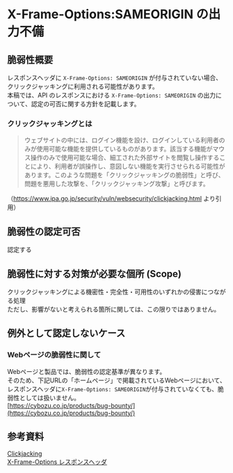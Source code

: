 X-Frame-Options:SAMEORIGIN の出力不備
====
## 脆弱性概要
レスポンスヘッダに `X-Frame-Options: SAMEORIGIN` が付与されていない場合、クリックジャッキングに利用される可能性があります。  
本稿では、API のレスポンスにおける `X-Frame-Options: SAMEORIGIN` の出力について、認定の可否に関する方針を記載します。

### クリックジャッキングとは
> ウェブサイトの中には、ログイン機能を設け、ログインしている利用者のみが使用可能な機能を提供しているものがあります。該当する機能がマウス操作のみで使用可能な場合、細工された外部サイトを閲覧し操作することにより、利用者が誤操作し、意図しない機能を実行させられる可能性があります。このような問題を「クリックジャッキングの脆弱性」と呼び、問題を悪用した攻撃を、「クリックジャッキング攻撃」と呼びます。

（https://www.ipa.go.jp/security/vuln/websecurity/clickjacking.html より引用）

## 脆弱性の認定可否
認定する

## 脆弱性に対する対策が必要な個所 (Scope)
クリックジャッキングによる機密性・完全性・可用性のいずれかの侵害につながる処理  
ただし、影響がないと考えられる箇所に関しては、この限りではありません。

## 例外として認定しないケース
### Webページの脆弱性に関して
Webページと製品では、脆弱性の認定基準が異なります。  
そのため、下記URLの「ホームページ」で掲載されているWebページにおいて、レスポンスヘッダに`X-Frame-Options: SAMEORIGIN`が付与されていなくても、脆弱性としては扱いません。  
[https://cybozu.co.jp/products/bug-bounty/](https://cybozu.co.jp/products/bug-bounty/)

## 参考資料
[Clickjacking](https://www.owasp.org/index.php/Clickjacking)  
[X-Frame-Options レスポンスヘッダ](https://developer.mozilla.org/ja/docs/Web/HTTP/X-Frame-Options)  

